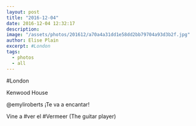 ```yaml
---
layout: post
title: "2016-12-04"
date: 2016-12-04 12:32:17
description: 
image: "/assets/photos/201612/a70a4a31dd1e58dd2bb79704a93d3b2f.jpg"
author: Elise Plain
excerpt: #London
tags: 
  - photos
  - all
---
```


#London
<p></p>
Kenwood House<p>@emyliroberts ¡Te va a encantar!</p><p>Vine a #ver el #Vermeer (The guitar player)</p>